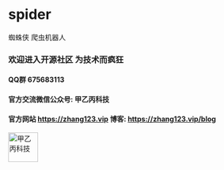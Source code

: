 # spider
蜘蛛侠
爬虫机器人

### 欢迎进入开源社区 为技术而疯狂
#### QQ群 675683113 
#### 官方交流微信公众号: 甲乙丙科技
  
#### 官方网站 https://zhang123.vip    博客: https://zhang123.vip/blog



<img src="https://zhang123.vip/images/designer-pic.jpg" hight="60px"  width="60px" alt="甲乙丙科技">
